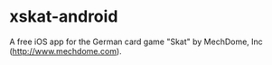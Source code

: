 # xskat-android
A free iOS app for the German card game "Skat" by MechDome, Inc (http://www.mechdome.com).
